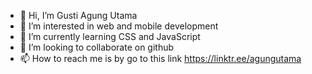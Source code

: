 - 👋 Hi, I’m Gusti Agung Utama
- 👀 I’m interested in web and mobile development
- 🌱 I’m currently learning CSS and JavaScript
- 💞️ I’m looking to collaborate on github 
- 📫 How to reach me is by go to this link https://linktr.ee/agungutama

<!---
gnugautama/gnugautama is a ✨ special ✨ repository because its `README.md` (this file) appears on your GitHub profile.
You can click the Preview link to take a look at your changes.
--->
